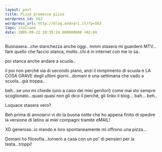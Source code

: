 ```yaml
---
layout: post
title: Pizze promesse pizze
wordpress_id: 563
wordpress_url: http://blog.andvari.it/?p=563
tags: italiano
date: 2005-09-22 20:35:24.000000000 +02:00
---
```

Buonasera...che stanchezza anche oggi..
mmm stasera mi guarderò MTV... fare quello che faccio stanca, molto..chi è in internet con me lo sa..

poi stanca anche andare a scuola..

il poi non perché sia di secondo piano, anzi il rompimento di scuola è LA COSA GRAVE degli ultimi giorni...domani è una settimana che vado a scuola...già troppa..

beh...se uno mi chiede (uno a caso dei miei genitori) come mai sto sempre scoglionato...quasi quasi non gli dico il perché, gli linko il blog...
bah...
beh..

Loquace stasera vero?

Beh prima di annoiarvi vi do la buona notte che ho appena finito di spedire la versione di latino ai miei compagni tramite eMAIL!

XD generoso..io mando e loro spontaneamente mi offrono una pizza...

Domani ho filosofia...tornerò a casa con un po' di pensieri per la testa...troppi!
